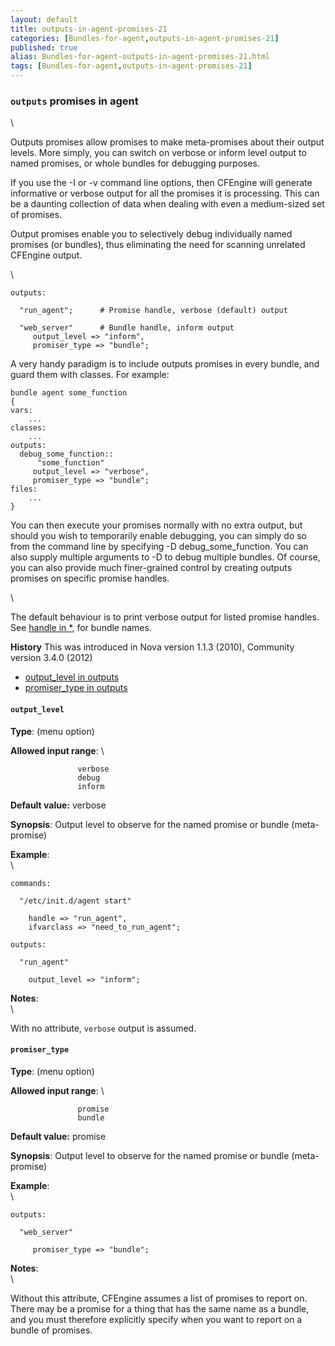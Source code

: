 ```yaml
---
layout: default
title: outputs-in-agent-promises-21
categories: [Bundles-for-agent,outputs-in-agent-promises-21]
published: true
alias: Bundles-for-agent-outputs-in-agent-promises-21.html
tags: [Bundles-for-agent,outputs-in-agent-promises-21]
---
```


### `outputs` promises in agent

\

Outputs promises allow promises to make meta-promises about their output
levels. More simply, you can switch on verbose or inform level output to
named promises, or whole bundles for debugging purposes.

If you use the -I or -v command line options, then CFEngine will
generate informative or verbose output for all the promises it is
processing. This can be a daunting collection of data when dealing with
even a medium-sized set of promises.

Output promises enable you to selectively debug individually named
promises (or bundles), thus eliminating the need for scanning unrelated
CFEngine output.

\

~~~~ {.verbatim}
outputs:

  "run_agent";      # Promise handle, verbose (default) output

  "web_server"      # Bundle handle, inform output
     output_level => "inform",
     promiser_type => "bundle";
~~~~

A very handy paradigm is to include outputs promises in every bundle,
and guard them with classes. For example:

~~~~ {.verbatim}
bundle agent some_function
{
vars:
    ...
classes:
    ...
outputs:
  debug_some_function::
      "some_function"
     output_level => "verbose",
     promiser_type => "bundle";
files:
    ...
}
~~~~

You can then execute your promises normally with no extra output, but
should you wish to temporarily enable debugging, you can simply do so
from the command line by specifying -D debug\_some\_function. You can
also supply multiple arguments to -D to debug multiple bundles. Of
course, you can also provide much finer-grained control by creating
outputs promises on specific promise handles.

\

The default behaviour is to print verbose output for listed promise
handles. See [handle in \*](#handle-in-_002a), for bundle names.

**History** This was introduced in Nova version 1.1.3 (2010), Community
version 3.4.0 (2012)

-   [output\_level in outputs](#output_005flevel-in-outputs)
-   [promiser\_type in outputs](#promiser_005ftype-in-outputs)

#### `output_level`

**Type**: (menu option)

**Allowed input range**: \

~~~~ {.example}
               verbose
               debug
               inform
~~~~

**Default value:** verbose

**Synopsis**: Output level to observe for the named promise or bundle
(meta-promise)

**Example**:\
 \

~~~~ {.verbatim}
commands:

  "/etc/init.d/agent start"

    handle => "run_agent",
    ifvarclass => "need_to_run_agent";

outputs:

  "run_agent"

    output_level => "inform"; 
~~~~

**Notes**:\
 \

With no attribute, `verbose` output is assumed.

#### `promiser_type`

**Type**: (menu option)

**Allowed input range**: \

~~~~ {.example}
               promise
               bundle
~~~~

**Default value:** promise

**Synopsis**: Output level to observe for the named promise or bundle
(meta-promise)

**Example**:\
 \

~~~~ {.verbatim}
outputs:

  "web_server"

     promiser_type => "bundle";
~~~~

**Notes**:\
 \

Without this attribute, CFEngine assumes a list of promises to report
on. There may be a promise for a thing that has the same name as a
bundle, and you must therefore explicitly specify when you want to
report on a bundle of promises.
